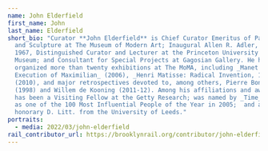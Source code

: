 ```yaml
---
name: John Elderfield
first_name: John
last_name: Elderfield
short_bio: "Curator **John Elderfield** is Chief Curator Emeritus of Painting
  and Sculpture at The Museum of Modern Art; Inaugural Allen R. Adler, Class of
  1967, Distinguished Curator and Lecturer at the Princeton University Art
  Museum; and Consultant for Special Projects at Gagosian Gallery. He has
  organized more than twenty exhibitions at The MoMA, including _Manet and the
  Execution of Maximilian_ (2006), _Henri Matisse: Radical Invention, 1913-17_
  (2010), and major retrospectives devoted to, among others, Pierre Bonnard
  (1998) and Willem de Kooning (2011-12). Among his affiliations and awards, he
  has been a Visiting Fellow at the Getty Research; was named by _Time_ magazine
  as one of the 100 Most Influential People of the Year in 2005;  and awarded an
  honorary D. Litt. from the University of Leeds."
portraits:
  - media: 2022/03/john-elderfield
rail_contributor_url: https://brooklynrail.org/contributor/john-elderfield
---
```

